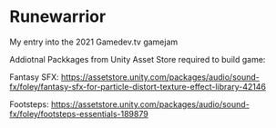 # Runewarrior
My entry into the 2021 Gamedev.tv gamejam

Addiotnal Packkages from Unity Asset Store required to build game:

Fantasy SFX:
https://assetstore.unity.com/packages/audio/sound-fx/foley/fantasy-sfx-for-particle-distort-texture-effect-library-42146

Footsteps:
https://assetstore.unity.com/packages/audio/sound-fx/foley/footsteps-essentials-189879
